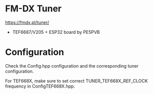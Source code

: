 FM-DX Tuner
=======

https://fmdx.pl/tuner/
- TEF6687/V205 + ESP32 board by PE5PVB


# Configuration

Check the Config.hpp configuration and the corresponding tuner configuration.

For TEF668X, make sure to set correct TUNER_TEF668X_REF_CLOCK frequency in ConfigTEF668X.hpp.

